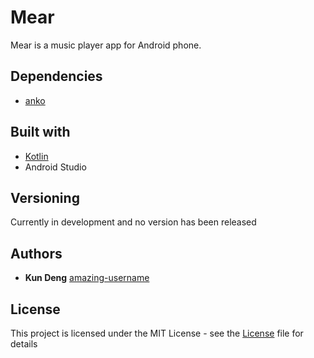 # Mear

Mear is a music player app for Android phone. 
  
## Dependencies
* [anko](https://github.com/Kotlin/anko)

## Built with
* [Kotlin](https://github.com/JetBrains/kotlin)
* Android Studio

## Versioning

Currently in development and no version has been released

## Authors
* **Kun Deng** [amazing-username](https://github.com/amazing-username)

## License

This project is licensed under the MIT License - see the [License](LICENSE) file for details
